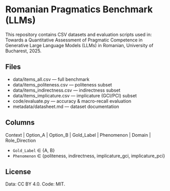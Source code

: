 # Romanian Pragmatics Benchmark (LLMs)

This repository contains CSV datasets and evaluation scripts used in:
Towards a Quantitative Assessment of Pragmatic Competence in Generative Large Language Models (LLMs) in Romanian, University of Bucharest, 2025.

## Files
- data/items_all.csv — full benchmark
- data/items_politeness.csv — politeness subset
- data/items_indirectness.csv — indirectness subset
- data/items_implicature.csv — implicature (GCI/PCI) subset
- code/evaluate.py — accuracy & macro-recall evaluation
- metadata/datasheet.md — dataset documentation

## Columns
Context | Option_A | Option_B | Gold_Label | Phenomenon | Domain | Role_Direction
- `Gold_Label` ∈ {A, B}
- `Phenomenon` ∈ {politeness, indirectness, implicature_gci, implicature_pci}

## License
Data: CC BY 4.0. Code: MIT.
